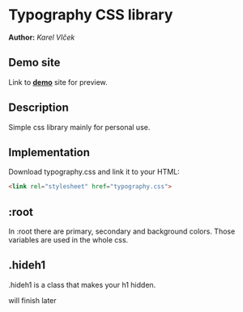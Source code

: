 # Typography CSS library
**Author:** *Karel Vlček*
## Demo site
Link to **[demo](https://pslib-cz.github.io/2021l4web-typographic-library-vlcekk/)** site for preview.
## Description
Simple css library mainly for personal use.
## Implementation
Download typography.css and link it to your HTML:
```html
<link rel="stylesheet" href="typography.css">
```
## :root
 In :root there are primary, secondary and background colors. Those variables are used in the whole css.
## .hideh1 
.hideh1 is a class that makes your h1 hidden.


will finish later
